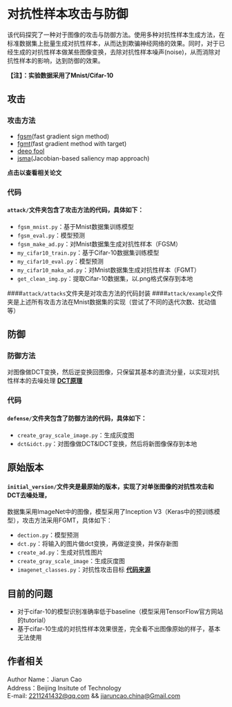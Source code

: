 # 对抗性样本攻击与防御

该代码探究了一种对于图像的攻击与防御方法。使用多种对抗性样本生成方法，在标准数据集上批量生成对抗性样本，从而达到欺骗神经网络的效果。同时，对于已经生成的对抗性样本做某些图像变换，去除对抗性样本噪声(noise)，从而消除对抗性样本的影响，达到防御的效果。  

**【注】：实验数据采用了Mnist/Cifar-10**  



## 攻击

### 攻击方法
* [fgsm](https://arxiv.org/abs/1412.6572)(fast gradient sign method)
* [fgmt](https://arxiv.org/pdf/1607.02533.pdf)(fast gradient method with target)
* [deeo fool](https://arxiv.org/abs/1511.04599)
* [jsma](https://arxiv.org/abs/1511.07528)(Jacobian-based saliency map approach)

**点击以查看相关论文**

### 代码
#### `attack/`文件夹包含了攻击方法的代码，具体如下：
* `fgsm_mnist.py`：基于Mnist数据集训练模型
* `fgsm_eval.py`：模型预测
* `fgsm_make_ad.py`：对Mnist数据集生成对抗性样本（FGSM）
* `my_cifar10_train.py`：基于Cifar-10数据集训练模型
* `my_cifar10_eval.py`：模型预测
* `my_cifar10_maka_ad.py`：对Mnist数据集生成对抗性样本（FGMT）
* `get_clean_img.py`：提取Cifar-10数据集，以.png格式保存到本地

####`attack/attacks`文件夹是对攻击方法的代码封装
####`attack/example`文件夹是上述所有攻击方法在Mnist数据集的实现（尝试了不同的迭代次数、扰动值等）  



## 防御

### 防御方法
对图像做DCT变换，然后逆变换回图像，只保留其基本的直流分量，以实现对抗性样本的去噪处理
**[DCT原理](https://en.wikipedia.org/wiki/Discrete_cosine_transform)**

### 代码
#### `defense/`文件夹包含了防御方法的代码，具体如下：
* `create_gray_scale_image.py`：生成灰度图
* `dct&idct.py`：对图像做DCT&IDCT变换，然后将新图像保存到本地  



## 原始版本
#### `initial_version/`文件夹是最原始的版本，实现了对单张图像的对抗性攻击和DCT去噪处理，
数据集采用ImageNet中的图像，模型采用了Inception V3（Keras中的预训练模型），攻击方法采用FGMT，具体如下：
* `dection.py`：模型预测
* `dct.py`：将输入的图片做dct变换，再做逆变换，并保存新图  
* `create_ad.py`：生成对抗性图片 
* `create_gray_scale_image`：生成灰度图
* `imagenet_classes.py`：对抗性攻击目标
**[代码来源](https://mp.weixin.qq.com/s/jgeCqz1VwY92BfTLFahu1Q)**  



## 目前的问题
* 对于cifar-10的模型识别准确率低于baseline（模型采用TensorFlow官方网站的tutorial）
* 基于cifar-10生成的对抗性样本效果很差，完全看不出图像原始的样子，基本无法使用

## 作者相关
Author Name：Jiarun Cao  
Address：Beijing Insitute of Technology  
E-mail: 2211241432@qq.com && jiaruncao.china@Gmail.com



